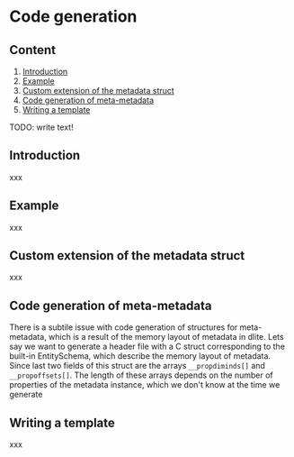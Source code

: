 Code generation
===============

Content
-------
  1. [Introduction](#introduction)
  2. [Example](#example)
  3. [Custom extension of the metadata struct](#custom-extension-of-the-metadata-struct)
  4. [Code generation of meta-metadata](#code-generation-of-meta-metadata)
  5. [Writing a template](#writing-a-template)


TODO: write text!


Introduction
------------
xxx

Example
-------
xxx

Custom extension of the metadata struct
---------------------------------------
xxx


Code generation of meta-metadata
--------------------------------

There is a subtile issue with code generation of structures for
meta-metadata, which is a result of the memory layout of metadata in
dlite.  Lets say we want to generate a header file with a C struct
corresponding to the built-in EntitySchema, which describe the memory
layout of metadata.  Since last two fields of this struct are the
arrays `__propdiminds[]` and `__propoffsets[]`.  The length of these
arrays depends on the number of properties of the metadata instance,
which we don't know at the time we generate


Writing a template
------------------
xxx
